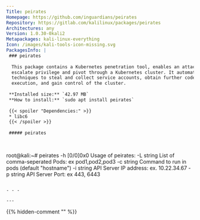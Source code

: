 ```yaml
---
Title: peirates
Homepage: https://github.com/inguardians/peirates
Repository: https://gitlab.com/kalilinux/packages/peirates
Architectures: any
Version: 1.0.30-0kali2
Metapackages: kali-linux-everything 
Icon: /images/kali-tools-icon-missing.svg
PackagesInfo: |
 ### peirates
 
  This package contains a Kubernetes penetration tool, enables an attacker to
  escalate privilege and pivot through a Kubernetes cluster. It automates known
  techniques to steal and collect service accounts, obtain further code
  execution, and gain control of the cluster.
 
 **Installed size:** `42.97 MB`  
 **How to install:** `sudo apt install peirates`  
 
 {{< spoiler "Dependencies:" >}}
 * libc6 
 {{< /spoiler >}}
 
 ##### peirates
 
 
 ```
 root@kali:~# peirates -h
 [0/0]0x0
 Usage of peirates:
   -L string
     	List of comma-seperated Pods: ex pod1,pod2,pod3
   -c string
     	Command to run in pods (default "hostname")
   -i string
     	API Server IP address: ex. 10.22.34.67
   -p string
     	API Server Port: ex 443, 6443
 ```
 
 - - -
 
---
```

{{% hidden-comment "<!--Do not edit anything above this line-->" %}}
